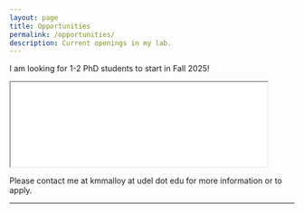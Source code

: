 ```yaml
---
layout: page
title: Opportunities
permalink: /opportunities/
description: Current openings in my lab.
---
```


I am looking for 1-2 PhD students to start in Fall 2025! 
<br>
<iframe src="assets/pdf/PhD-Ad_Winter2024.pdf" width="90%"></iframe>
<br>

Please contact me at kmmalloy at udel dot edu for more information or to apply.

---

<div class="img_row">
    <img class="col three left" src="{{ site.baseurl }}/assets/img/hudson_fall.jpg" alt="" title="fall in NY"/>
</div>


